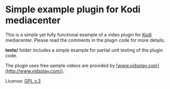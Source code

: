 Simple example plugin for Kodi mediacenter
===

This is a simple yet fully functional example of a video plugin for [Kodi](http://kodi.tv) mediacenter.
Please read the comments in the plugin code for more details.

**tests/** folder includes a simple example for partial unit testing of the plugin code.

The plugin uses free sample videos are provided by [www.vidsplay.com](http://www.vidsplay.com/).

License: [GPL v.3](http://www.gnu.org/copyleft/gpl.html)
